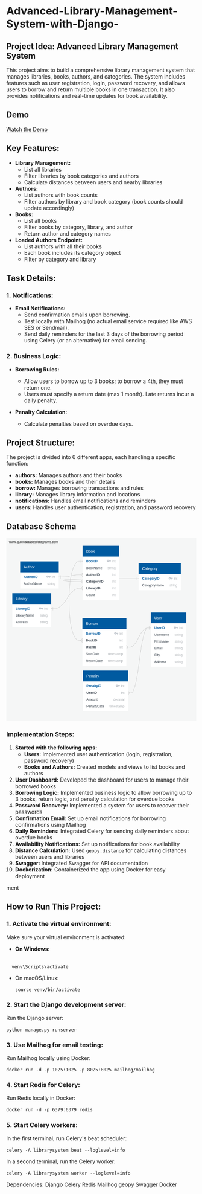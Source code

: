 # Advanced-Library-Management-System-with-Django-


## Project Idea: Advanced Library Management System
This project aims to build a comprehensive library management system that manages libraries, books, authors, and categories. The system includes features such as user registration, login, password recovery, and allows users to borrow and return multiple books in one transaction. It also provides notifications and real-time updates for book availability.
## Demo
[Watch the Demo](https://drive.google.com/file/d/1rKXsOfCiIBzHL6rUP-wOG7zNt-O-kqmw/view?usp=sharing)

## Key Features:
- **Library Management:**
  - List all libraries
  - Filter libraries by book categories and authors
  - Calculate distances between users and nearby libraries
- **Authors:**
  - List authors with book counts
  - Filter authors by library and book category (book counts should update accordingly)
- **Books:**
  - List all books
  - Filter books by category, library, and author
  - Return author and category names
- **Loaded Authors Endpoint:**
  - List authors with all their books
  - Each book includes its category object
  - Filter by category and library

## Task Details:

### 1. Notifications:
- **Email Notifications:**
  - Send confirmation emails upon borrowing. 
  - Test locally with Mailhog (no actual email service required like AWS SES or Sendmail).
  - Send daily reminders for the last 3 days of the borrowing period using Celery (or an alternative) for email sending.

### 2. Business Logic:
- **Borrowing Rules:**
  - Allow users to borrow up to 3 books; to borrow a 4th, they must return one.
  - Users must specify a return date (max 1 month). Late returns incur a daily penalty.
  
- **Penalty Calculation:**
  - Calculate penalties based on overdue days.

## Project Structure:
The project is divided into 6 different apps, each handling a specific function:
- **authors:** Manages authors and their books
- **books:** Manages books and their details
- **borrow:** Manages borrowing transactions and rules
- **library:** Manages library information and locations
- **notifications:** Handles email notifications and reminders
- **users:** Handles user authentication, registration, and password recovery

## Database Schema

![Database Schema](https://github.com/yaranasserr/Advanced-Library-Management-System-with-Django-/blob/main/QuickDBD-export.png?raw=true)


### Implementation Steps:
1. **Started with the following apps:**
   - **Users:** Implemented user authentication (login, registration, password recovery)
   - **Books and Authors:** Created models and views to list books and authors
2. **User Dashboard:** Developed the dashboard for users to manage their borrowed books
3. **Borrowing Logic:** Implemented business logic to allow borrowing up to 3 books, return logic, and penalty calculation for overdue books
4. **Password Recovery:** Implemented a system for users to recover their passwords
5. **Confirmation Email:** Set up email notifications for borrowing confirmations using Mailhog
6. **Daily Reminders:** Integrated Celery for sending daily reminders about overdue books
7. **Availability Notifications:** Set up notifications for book availability
8. **Distance Calculation:** Used `geopy.distance` for calculating distances between users and libraries
9. **Swagger:** Integrated Swagger for API documentation
10. **Dockerization:** Containerized the app using Docker for easy deployment

ment

## How to Run This Project:

### 1. Activate the virtual environment:

Make sure your virtual environment is activated:

- **On Windows:**

  

```

  venv\Scripts\activate
```

- On macOS/Linux:

  ```
  source venv/bin/activate
  ```


### 2. Start the Django development server:

Run the Django server:

```
python manage.py runserver
```

### 3. Use Mailhog for email testing:

Run Mailhog locally using Docker:

```
docker run -d -p 1025:1025 -p 8025:8025 mailhog/mailhog
```

### 4. Start Redis for Celery:

Run Redis locally in Docker:

```
docker run -d -p 6379:6379 redis
```

### 5. Start Celery workers:

In the first terminal, run Celery's beat scheduler:

```
celery -A librarysystem beat --loglevel=info
```

In a second terminal, run the Celery worker:
```
celery -A librarysystem worker --loglevel=info
```
Dependencies:
Django
Celery
Redis
Mailhog
geopy
Swagger
Docker


